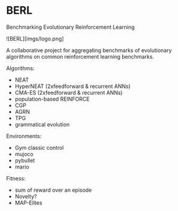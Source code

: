 # BERL
Benchmarking Evolutionary Reinforcement Learning

![BERL][imgs/logo.png]

A collaborative project for aggregating benchmarks of evolutionary algorithms on common reinforcement learning benchmarks.

Algorithms:
+ NEAT
+ HyperNEAT (2xfeedforward & recurrent ANNs)
+ CMA-ES (2xfeedforward & recurrent ANNs)
+ population-based REINFORCE
+ CGP
+ AGRN
+ TPG
+ grammatical evolution

Environments:
+ Gym classic control
+ mujoco
+ pybullet
+ mario

Fitness:
+ sum of reward over an episode
+ Novelty?
+ MAP-Elites
